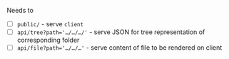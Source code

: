 Needs to
+ [ ] `public/` - serve `client`  
+ [ ] `api/tree?path='…/…/…/'` - serve JSON for tree representation of corresponding folder
+ [ ] `api/file?path='…/…/…'` - serve content of file to be rendered on client
